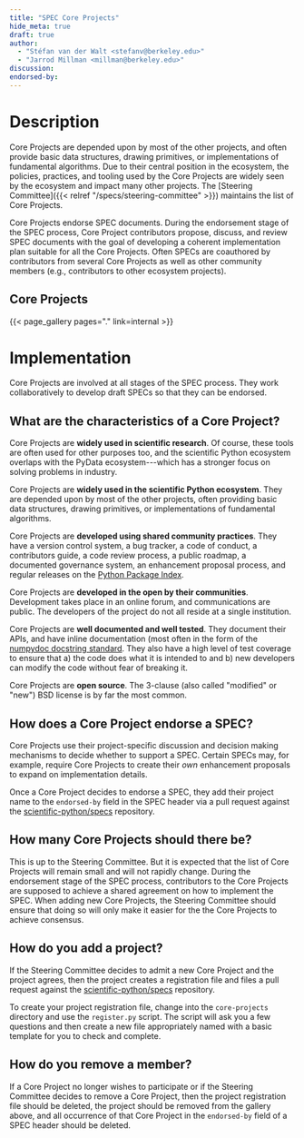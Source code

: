 ```yaml
---
title: "SPEC Core Projects"
hide_meta: true
draft: true
author:
  - "Stéfan van der Walt <stefanv@berkeley.edu>"
  - "Jarrod Millman <millman@berkeley.edu>"
discussion:
endorsed-by:
---
```


# Description

Core Projects are depended upon by most of the other projects,
and often provide basic data structures, drawing primitives,
or implementations of fundamental algorithms.
Due to their central position in the ecosystem, the policies, practices, and tooling
used by the Core Projects are widely seen by the ecosystem
and impact many other projects.
The [Steering Committee]({{< relref "/specs/steering-committee" >}}) maintains the list of
Core Projects.

Core Projects endorse SPEC documents.
During the endorsement stage of the SPEC process, Core Project contributors
propose, discuss, and review SPEC documents with the goal of developing
a coherent implementation plan suitable for all the Core Projects.
Often SPECs are coauthored by contributors from several Core Projects as well
as other community members (e.g., contributors to other ecosystem projects).

## Core Projects

{{< page_gallery pages="." link=internal >}}

# Implementation

Core Projects are involved at all stages of the SPEC process.
They work collaboratively to develop draft SPECs so that they can be endorsed.

## What are the characteristics of a Core Project?

Core Projects are **widely used in scientific research**.
Of course, these tools are often used for other purposes too, and the
scientific Python ecosystem overlaps with the PyData ecosystem---which has a
stronger focus on solving problems in industry.

Core Projects are **widely used in the scientific Python ecosystem**.
They are depended upon by most of the other projects,
often providing basic data structures, drawing primitives,
or implementations of fundamental algorithms.

Core Projects are **developed using shared community practices**.
They have a version control system, a bug tracker, a
code of conduct, a contributors guide, a code review process, a public
roadmap, a documented governance system, an enhancement proposal process,
and regular releases on the [Python Package Index](https://pypi.org/).

Core Projects are **developed in the open by their communities**.
Development takes place in an online forum, and communications are public.
The developers of the project do not all reside at a single institution.

Core Projects are **well documented and well tested**.
They document their APIs, and have inline documentation (most often in
the form of the [numpydoc docstring standard](https://numpydoc.readthedocs.io/en/latest/format.html#docstring-standard).
They also have a high level of test coverage to ensure that a) the code
does what it is intended to and b) new developers can modify the code without
fear of breaking it.

Core Projects are **open source**.
The 3-clause (also called "modified" or "new") BSD license is by far the most common.

## How does a Core Project endorse a SPEC?

Core Projects use their project-specific discussion and decision making mechanisms to decide whether to support a SPEC.
Certain SPECs may, for example, require Core Projects to create their _own_ enhancement
proposals to expand on implementation details.

Once a Core Project decides to endorse a SPEC, they add their project
name to the `endorsed-by` field in the SPEC header via a pull request against
the [scientific-python/specs](https://github.com/scientific-python/specs)
repository.

## How many Core Projects should there be?

This is up to the Steering Committee.
But it is expected that the list of Core Projects will remain small and will not rapidly change.
During the endorsement stage of the SPEC process, contributors to the Core Projects are supposed
to achieve a shared agreement on how to implement the SPEC.
When adding new Core Projects, the Steering Committee should ensure that doing so will
only make it easier for the the Core Projects to achieve consensus.

## How do you add a project?

If the Steering Committee decides to admit a new Core Project and the project agrees, then
the project creates a registration file and files a pull request against the
[scientific-python/specs](https://github.com/scientific-python/specs) repository.

To create your project registration file, change into the
`core-projects` directory and use the `register.py` script.
The script will ask you a few questions and then create a new file
appropriately named with a basic template for you to check and complete.

## How do you remove a member?

If a Core Project no longer wishes to participate or if the Steering Committee decides to remove
a Core Project, then the project registration file should be deleted, the project
should be removed from the gallery above, and all occurrence of that Core Project
in the `endorsed-by` field of a SPEC header should be deleted.

